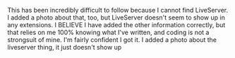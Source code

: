 This has been incredibly difficult to follow because I cannot find LiveServer. I added a photo about that, too, but LiveServer doesn't seem to show up in any extensions.
I BELIEVE I have added the other information correctly, but that relies on me 100% knowing what I've written, and coding is not a strongsuit of mine. I'm fairly confident I got it.
I added a photo about the liveserver thing, it just doesn't show up